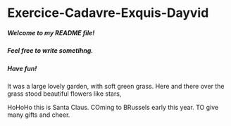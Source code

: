 # Exercice-Cadavre-Exquis-Dayvid

##### Welcome to my README file!
##### Feel free to write sometihng.
##### Have fun!

It was a large lovely garden,
with soft green grass.
 Here and there over the grass stood beautiful flowers like stars,

HoHoHo this is Santa Claus. COming to BRussels early this year. TO give many gifts and cheer.
